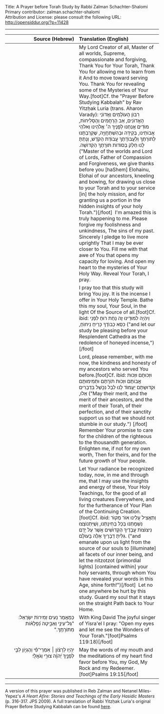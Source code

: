 <html>
<head></head>
<body>
Title: A Prayer before Torah Study by Rabbi Zalman Schachter-Shalomi<br />
Primary contributor: zalman.schachter-shalomi<br />
Attribution and License: please consult the following URL: <a href="http://opensiddur.org/?p=11428">http://opensiddur.org/?p=11428</a>
<p />
<hr />

<table style="margin-left: auto;margin-right: auto;" class="draggable">
<thead><tr><th id="x" style="text-align: right;">Source (Hebrew)</th><th style="text-align: left;">Translation (English)</th></tr></thead>
</tbody>
<tr><td style="vertical-align:top;" width="46%">
<div class="liturgy" style="text-align: right;"><span lang="he">

</span></div>
</td>
 
<td style="vertical-align:top;" width="53%">
<div class="english">
My Lord Creator of all,
Master of all worlds,
Supreme, compassionate and forgiving,
Thank You for Your Torah,
Thank You for allowing me to learn from it
And to move toward serving You.
Thank You for revealing some of the
Mysteries of Your Way.[foot]Cf. the "Prayer Before Studying Kabbalah" by Rav Yitzḥak Luria (trans. Aharon Varady):
<span class="liturgy">רִבּוֺן הָעוֺלָמִים וַאֲדוֺנֵי הָאֲדוֺנִים, אַב הָרָחֲמִים וְהָסְּלִיחוֺת, מוֺדִים אֲנַחְנוּ לְפָנֶיךָ ה׳ אֱלֹהֵינוּ וֵאלֹהֵי אֲבוֹתֵינוּ,  בְּקִידָּה וּבְהִשְׁתַּחֲוָיָה, שֶׁקֵּרַבְתָּנוּ לְתוֺרָתֶךָ וְלַעֲבוֺדָתֶךָ עֲבוֺדַת הַקֹדֶשׁ, וְנָתַתָּ לָנוּ חֵלֶק בְּסוֺדוֺת תּוֺרָתֶךָ הַקְּדוֺשָׁה.‏ </span> ("Master of the worlds and Lord of Lords, Father of Compassion and Forgiveness, we give thanks before you [haShem] Elohainu, Elohai of our ancestors, kneeling and bowing, for drawing us close to your Torah and to your service [in] the holy mission, and for granting us a portion in the hidden insights of your holy Torah.")[/foot]&nbsp;
I'm amazed this is truly happening to me.
Please forgive my foolishness and unkindness,
The sins of my past.
Sincerely I pledge to live more uprightly
That I may be ever closer to You.
Fill me with that awe of You
that opens my capacity for loving.
And open my heart
to the mysteries of Your Holy Way.
Reveal Your Torah, I pray.
</div>
</td></tr>


<tr><td style="vertical-align:top;" width="46%">
<div class="liturgy" style="text-align: right;"><span lang="he">

</span></div>
</td>
 
<td width="53%"><div class="english">
I pray too that this study will bring You joy.
It is the incense I offer in Your Holy Temple.
Bathe this my soul, Your Soul, in the light
Of the Source of all.[foot]Cf. ibid: <span class="liturgy">וְיִהְיֶה לִמּוּדֵינוּ זֶה נַחַת רוּחַ לִפְנֵי כִסֵּא כְבוֺדֶךָ כְּרֵיחַ נִיחוֺחַ,‏</span> ("and let our study be pleasing before your Resplendent Cathedra as the redolence of honeyed incense,")[/foot]&nbsp;
</div>
</td></tr>


<tr><td style="vertical-align:top;" width="46%">
<div class="liturgy" style="text-align: right;"><span lang="he">

</span></div>
</td>
 
<td width="53%"><div class="english">
Lord, please remember, with me now,
the kindness and honesty of my ancestors
who served You before.[foot]Cf. ibid: <span class="liturgy"> וּזְכוּתָם וּזְכוּת אֲבוֹתָם וּזְכוּת תּוֺרָתָם וּתְמִימוּתָם וּקְדוּשָתָם יַעֲמוֺד לָנוּ לְבַל נִכָּשֵׁל בִּדְבָרִים אֵלוּ,‏</span> ("May their merit, and the merit of their ancestors, and the merit of their Torah, of their perfection, and of their sanctity support us so that we should not stumble in our study.") [/foot]&nbsp;
Remember Your promise to care
for the children of the righteous
to the thousandth generation.
Enlighten me, if not for my own worth,
Then for theirs, and for
the future growth of Your people.
</div>
</td></tr>


<tr><td style="vertical-align:top;" width="46%">
<div class="liturgy" style="text-align: right;"><span lang="he">

</span></div>
</td>
 
<td width="53%"><div class="english">
Let Your radiance be recognized
today, now, in me and through me,
that I may use the insights and energy
of these, Your Holy Teachings,
for the good of all living creatures
Everywhere, and for the furtherance
of Your Plan of the Continuing Creation.[foot]Cf. ibid: <span class="liturgy">וְתַאֲצִיל עֲלֵינוּ אוֺר מְקוֺר נִשְׁמָתֵנוּ בְּכָל בְּחִינָתֵנוּ, וְשֶׁיִּתְנוֺצְצוּ נִיצוֺצוֺת עֲבָדֶיךָ הַקְּדוֺשִׁים אֲשֶׁר עַל יָדָם גִּלִּיתָ דְבָרֶיךָ אֵלֶה בָּעוֺלָם.</span> ("and emanate upon us light from the source of our souls to [illuminate] all facets of our inner being, and let the nitzotzot (primordial lights) [contained within] your holy servants, through whom You have revealed your words in this Age, shine forth!")[/foot]&nbsp;
Let no one anywhere be hurt by this study.
Guard my soul that it stays on the straight Path
back to Your Home.
</div>
</td></tr>


<tr><td style="vertical-align:top;" width="46%">
<div class="liturgy" style="text-align: right;"><span lang="he">
כְּמַאֲמַר 
נְעִים זְמִירוֺת יִשְׂרָאֵל: 
"גַּל־עֵינַ֥י 
וְאַבִּ֑יטָה נִ֝פְלָא֗וֹת מִתּוֹרָתֶֽךָ.‏"‏
</span></div>
</td>
 
<td width="53%"><div class="english">
With King David
The joyful singer of Yisra'el
I pray: "Open my eyes
and let me see the Wonders of Your Torah."[foot]Psalms 119:18)[/foot]
</div></td></tr>


<tr>
<td style="vertical-align:top;" width="46%">
<div class="liturgy" style="text-align: right;"><span lang="he">
 יִֽהְי֥וּ לְרָצ֨וֹן ׀ אִמְרֵי־פִ֡י 
 וְהֶגְי֣וֹן לִבִּ֣י 
 לְפָנֶ֑יךָ יְ֝הוָ֗ה 
 צוּרִ֥י וְגֹאֲלִֽי׃
</span></div>
</td>
 
<td width="53%">
<div class="english">
May the words of my mouth
and the meditations of my heart
find favor before You, my God,
My Rock and my Redeemer.[foot]Psalms 19:15[/foot]
</div>
</td></tr>
</tbody></table>

<hr />

A version of this prayer was published in Reb Zalman and Netanel Miles-Yepez's <em>A Heart Afire: Stories and Teachings of the Early Hasidic Masters </em>(p. 316-317. JPS 2009). A full translation of Rabbi Yitzḥak Luria's original Prayer Before Studying Kabbalah can be found <a href="https://opensiddur.org/new-prayers/teaching/prayer-before-studying-kabbalah-by-rav-yitzhak-luria-translated-by-aharon-varady/">here</a>.
</body>
</html>